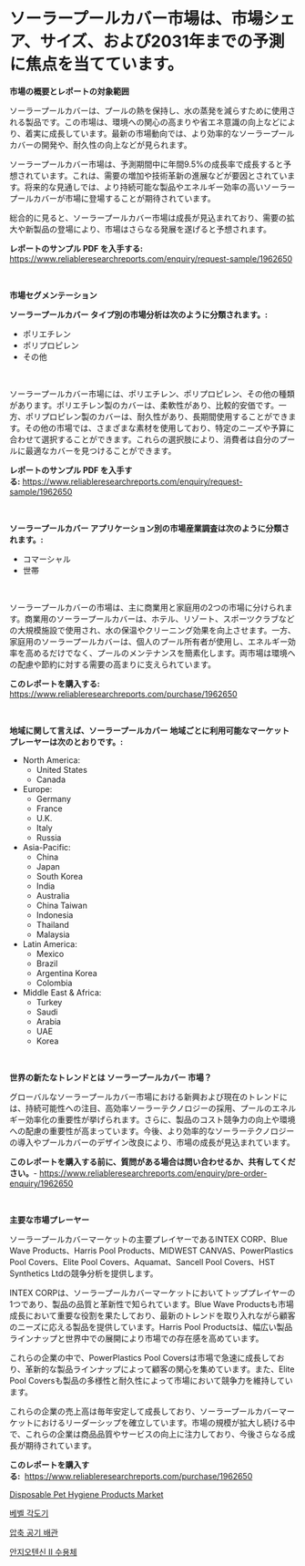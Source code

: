 <p><h1>ソーラープールカバー市場は、市場シェア、サイズ、および2031年までの予測に焦点を当てています。</h1></p><p><strong>市場の概要とレポートの対象範囲</strong></p>
<p><p>ソーラープールカバーは、プールの熱を保持し、水の蒸発を減らすために使用される製品です。この市場は、環境への関心の高まりや省エネ意識の向上などにより、着実に成長しています。最新の市場動向では、より効率的なソーラープールカバーの開発や、耐久性の向上などが見られます。</p><p>ソーラープールカバー市場は、予測期間中に年間9.5%の成長率で成長すると予想されています。これは、需要の増加や技術革新の進展などが要因とされています。将来的な見通しでは、より持続可能な製品やエネルギー効率の高いソーラープールカバーが市場に登場することが期待されています。</p><p>総合的に見ると、ソーラープールカバー市場は成長が見込まれており、需要の拡大や新製品の登場により、市場はさらなる発展を遂げると予想されます。</p></p>
<p><strong>レポートのサンプル PDF を入手する:</strong> <a href="https://www.reliableresearchreports.com/enquiry/request-sample/1962650">https://www.reliableresearchreports.com/enquiry/request-sample/1962650</a></p>
<p>&nbsp;</p>
<p><strong>市場セグメンテーション</strong></p>
<p><strong>ソーラープールカバー タイプ別の市場分析は次のように分類されます。:</strong></p>
<p><ul><li>ポリエチレン</li><li>ポリプロピレン</li><li>その他</li></ul></p>
<p>&nbsp;</p>
<p><p>ソーラープールカバー市場には、ポリエチレン、ポリプロピレン、その他の種類があります。ポリエチレン製のカバーは、柔軟性があり、比較的安価です。一方、ポリプロピレン製のカバーは、耐久性があり、長期間使用することができます。その他の市場では、さまざまな素材を使用しており、特定のニーズや予算に合わせて選択することができます。これらの選択肢により、消費者は自分のプールに最適なカバーを見つけることができます。</p></p>
<p><strong>レポートのサンプル PDF を入手する:</strong>&nbsp;<a href="https://www.reliableresearchreports.com/enquiry/request-sample/1962650">https://www.reliableresearchreports.com/enquiry/request-sample/1962650</a></p>
<p>&nbsp;</p>
<p><strong> ソーラープールカバー アプリケーション別の市場産業調査は次のように分類されます。:</strong></p>
<p><ul><li>コマーシャル</li><li>世帯</li></ul></p>
<p>&nbsp;</p>
<p><p>ソーラープールカバーの市場は、主に商業用と家庭用の2つの市場に分けられます。商業用のソーラープールカバーは、ホテル、リゾート、スポーツクラブなどの大規模施設で使用され、水の保温やクリーニング効果を向上させます。一方、家庭用のソーラープールカバーは、個人のプール所有者が使用し、エネルギー効率を高めるだけでなく、プールのメンテナンスを簡素化します。両市場は環境への配慮や節約に対する需要の高まりに支えられています。</p></p>
<p><strong>このレポートを購入する:</strong>&nbsp; <a href="https://www.reliableresearchreports.com/purchase/1962650">https://www.reliableresearchreports.com/purchase/1962650</a></p>
<p>&nbsp;</p>
<p><strong>地域に関して言えば、ソーラープールカバー 地域ごとに利用可能なマーケットプレーヤーは次のとおりです。:</strong></p>
<p><ul>
    <li>
        North America:
        <ul>
            <li>United States</li>
            <li>Canada</li>
        </ul>
    </li>
    <li>
        Europe:
        <ul>
            <li>Germany</li>
            <li>France</li>
            <li>U.K.</li>
            <li>Italy</li>
            <li>Russia</li>
        </ul>
    </li>
    <li>
        Asia-Pacific:
        <ul>
            <li>China</li>
            <li>Japan</li>
            <li>South Korea</li>
            <li>India</li>
            <li>Australia</li>
            <li>China Taiwan</li>
            <li>Indonesia</li>
            <li>Thailand</li>
            <li>Malaysia</li>
        </ul>
    </li>
    <li>
        Latin America:
        <ul>
            <li>Mexico</li>
            <li>Brazil</li>
            <li>Argentina Korea</li>
            <li>Colombia</li>
        </ul>
    </li>
    <li>
        Middle East & Africa:
        <ul>
            <li>Turkey</li>
            <li>Saudi</li>
            <li>Arabia</li>
            <li>UAE</li>
            <li>Korea</li>
        </ul>
    </li>
    </ul></p>
<p>&nbsp;</p>
<p><strong>世界の新たなトレンドとは ソーラープールカバー 市場？</strong></p>
<p><p>グローバルなソーラープールカバー市場における新興および現在のトレンドには、持続可能性への注目、高効率ソーラーテクノロジーの採用、プールのエネルギー効率化の重要性が挙げられます。さらに、製品のコスト競争力の向上や環境への配慮の重要性が高まっています。今後、より効率的なソーラーテクノロジーの導入やプールカバーのデザイン改良により、市場の成長が見込まれています。</p></p>
<p><strong>このレポートを購入する前に、質問がある場合は問い合わせるか、共有してください。</strong>- <a href="https://www.reliableresearchreports.com/enquiry/pre-order-enquiry/1962650">https://www.reliableresearchreports.com/enquiry/pre-order-enquiry/1962650</a></p>
<p>&nbsp;</p>
<p><strong>主要な市場プレーヤー</strong></p>
<p><p>ソーラープールカバーマーケットの主要プレイヤーであるINTEX CORP、Blue Wave Products、Harris Pool Products、MIDWEST CANVAS、PowerPlastics Pool Covers、Elite Pool Covers、Aquamat、Sancell Pool Covers、HST Synthetics Ltdの競争分析を提供します。</p><p>INTEX CORPは、ソーラープールカバーマーケットにおいてトッププレイヤーの1つであり、製品の品質と革新性で知られています。Blue Wave Productsも市場成長において重要な役割を果たしており、最新のトレンドを取り入れながら顧客のニーズに応える製品を提供しています。Harris Pool Productsは、幅広い製品ラインナップと世界中での展開により市場での存在感を高めています。</p><p>これらの企業の中で、PowerPlastics Pool Coversは市場で急速に成長しており、革新的な製品ラインナップによって顧客の関心を集めています。また、Elite Pool Coversも製品の多様性と耐久性によって市場において競争力を維持しています。</p><p>これらの企業の売上高は毎年安定して成長しており、ソーラープールカバーマーケットにおけるリーダーシップを確立しています。市場の規模が拡大し続ける中で、これらの企業は商品品質やサービスの向上に注力しており、今後さらなる成長が期待されています。</p></p>
<p><strong>このレポートを購入する:</strong>&nbsp;&nbsp;<a href="https://www.reliableresearchreports.com/purchase/1962650">https://www.reliableresearchreports.com/purchase/1962650</a></p>
<p><p><a href="https://github.com/Whitneyboyettebo9kiw7yr13/Market-Research-Report-List-1/blob/main/disposable-pet-hygiene-products-market.md">Disposable Pet Hygiene Products Market</a></p><p><a href="https://github.com/Tristiarton768456/Market-Research-Report-List-1/blob/main/47701976253.md">베벨 각도기</a></p><p><a href="https://medium.com/@brisamorar2023/%EC%95%95%EC%B6%95-%EA%B3%B5%EA%B8%B0-%EB%B0%B0%EA%B4%80-%EC%8B%9C%EC%9E%A5-%EB%B3%B4%EA%B3%A0%EC%84%9C%EB%8A%94-%EC%9D%B4-%EC%8B%9C%EC%9E%A5%EC%9D%98-%EC%B5%9C%EC%8B%A0-%ED%8A%B8%EB%A0%8C%EB%93%9C%EC%99%80-%EC%84%B1%EC%9E%A5-%EA%B8%B0%ED%9A%8C%EB%A5%BC-%EB%B3%B4%EC%97%AC%EC%A4%8D%EB%8B%88%EB%8B%A4-383ec05993e1">압축 공기 배관</a></p><p><a href="https://github.com/vsoq0zknh59/Market-Research-Report-List-1/blob/main/60802146252.md">안지오텐신 II 수용체</a></p></p>